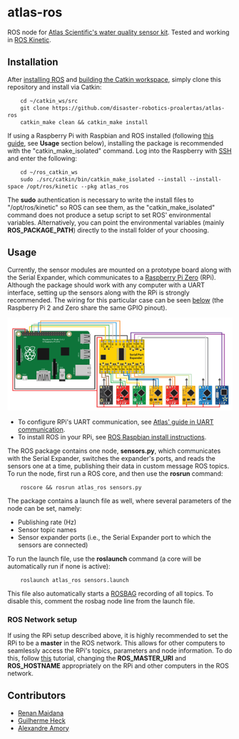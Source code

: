 # atlas-ros

ROS node for [Atlas Scientific's water quality sensor kit](https://www.atlas-scientific.com/product_pages/kits/env-sds-kit.html). Tested and working in [ROS Kinetic]().

## Installation

After [installing ROS](http://wiki.ros.org/kinetic/Installation) and [building the Catkin workspace](http://wiki.ros.org/ROS/Tutorials/InstallingandConfiguringROSEnvironment#Create_a_ROS_Workspace), simply clone this repository and install via Catkin:

```
    cd ~/catkin_ws/src
    git clone https://github.com/disaster-robotics-proalertas/atlas-ros
    catkin_make clean && catkin_make install
```

If using a Raspberry Pi with Raspbian and ROS installed (following [this guide](http://wiki.ros.org/ROSberryPi/Installing%20ROS%20Kinetic%20on%20the%20Raspberry%20Pi), see __Usage__ section below), installing the package is recommended with the "catkin_make_isolated" command. Log into the Raspberry with [SSH](https://www.openssh.com/) and enter the following:

```
    cd ~/ros_catkin_ws
    sudo ./src/catkin/bin/catkin_make_isolated --install --install-space /opt/ros/kinetic --pkg atlas_ros
```

The __sudo__ authentication is necessary to write the install files to "/opt/ros/kinetic" so ROS can see them, as the "catkin_make_isolated" command does not produce a setup script to set ROS' environmental variables. Alternatively, you can point the environmental variables (mainly __ROS_PACKAGE_PATH__) directly to the install folder of your choosing.

## Usage

Currently, the sensor modules are mounted on a prototype board along with the Serial Expander, which communicates to a [Raspberry Pi Zero](https://www.raspberrypi.org/products/raspberry-pi-zero/) (RPi). Although the package should work with any computer with a UART interface, setting up the sensors along with the RPi is strongly recommended. The wiring for this particular case can be seen [below](./rpi-protoboard-wiring.png) (the Raspberry Pi 2 and Zero share the same GPIO pinout).

![](rpi-protoboard-wiring.png)

* To configure RPi's UART communication, see [Atlas' guide in UART communication](https://www.atlas-scientific.com/_files/code/pi_sample_code.pdf).
* To install ROS in your RPi, see [ROS Raspbian install instructions](http://wiki.ros.org/ROSberryPi/Installing%20ROS%20Kinetic%20on%20the%20Raspberry%20Pi).

The ROS package contains one node, __sensors.py__, which communicates with the Serial Expander, switches the expander's ports, and reads the sensors one at a time, publishing their data in custom message ROS topics.
To run the node, first run a ROS core, and then use the __rosrun__ command:

```
    roscore && rosrun atlas_ros sensors.py
```

The package contains a launch file as well, where several parameters of the node can be set, namely:

* Publishing rate (Hz)
* Sensor topic names
* Sensor expander ports (i.e., the Serial Expander port to which the sensors are connected)

To run the launch file, use the __roslaunch__ command (a core will be automatically run if none is active):

```
    roslaunch atlas_ros sensors.launch
```

This file also automatically starts a [ROSBAG](http://wiki.ros.org/rosbag) recording of all topics. To disable this, comment the rosbag node line from the launch file.

### ROS Network setup

If using the RPi setup described above, it is highly recommended to set the RPi to be a __master__ in the ROS network.
This allows for other computers to seamlessly access the RPi's topics, parameters and node information.
To do this, follow [this](http://wiki.ros.org/ROS/NetworkSetup) tutorial, changing the __ROS_MASTER_URI__ and __ROS_HOSTNAME__ appropriately on the RPi and other computers in the ROS network.

## Contributors

* [Renan Maidana](https://github.com/rgmaidana)
* [Guilherme Heck](https://dblp.uni-trier.de/pers/hd/h/Heck:Guilherme)
* [Alexandre Amory](https://github.com/amamory)